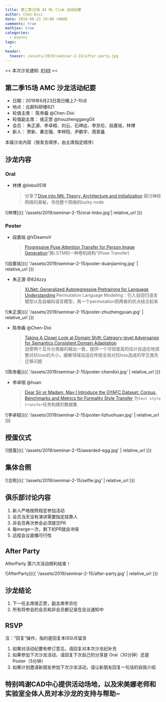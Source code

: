 ```yaml
---
title: 第二季15场 AI ML Club 活动纪要
author: Chen-Dixi
date: 2019-06-23 19:00 +0800
comments: true
mathjax: true
categories: 
  - events
tags:
  - 
header:
  teaser: /assets/2019/seminar-2-15/after-party.jpg
---
```


<< 本次沙龙通知: [#149](https://github.com/BUPT/ai-ml.club/issues/149)  <<

## 第二季15场 AMC 沙龙活动纪要

- 日期：2019年6月23日周日晚上7-10点
- 地点：北邮科研楼821
- 轮值主席： 陈帝羲 @Chen-Dixi
- 轮值副主席： 侯正罡 @houzhenggangGit
- 会员： 朱正源、李卓桓、刘云、石珅达、李京伦、段嘉铭、林博
- 新人： 贺新、秦志强、李梓阳、尹鹏宇、周家鑫

本届沙龙内容（按发言顺序，由主席指定顺序）

## 沙龙内容
  
### Oral

- 林博 @linbo0518
    > 分享了[Dive into NN: Theory, Architecture and Initialization](https://github.com/linbo0518/Dive-into-NN) 探讨神经网络的奥秘，寻找整个网络的lucky node


![林博]({{ '/assets/2019/seminar-2-15/oral-linbo.jpg'| relative_url }})

### Poster

- 段嘉铭 @VDeamoV
    > [Progressive Pose Attention Transfer for Person Image Generation](https://arxiv.org/abs/1905.10060)”类LSTM的一种卷机结构“(Pose Transfer)

![段嘉铭]({{ '/assets/2019/seminar-2-15/poster-duanjiaming.jpg' | relative_url }})

- 朱正源 @824zzy
    > [XLNet: Generalized Autoregressive Pretraining for Language Understanding](https://arxiv.org/pdf/1906.08237.pdf)
Permutation Language Modeling：引入自回归语言模型以及自编码语言模型，再一个permutation把两者的优点结合起来

![朱正源]({{ '/assets/2019/seminar-2-15/poster-zhuzhengyuan.jpg' | relative_url }})

- 陈帝羲 @Chen-Dixi
    > [Taking A Closer Look at Domain Shift: Category-level Adversaries for Semantics Consistent Domain Adaptation](https://arxiv.org/abs/1809.09478)  
迫使两个互斥分类器的输出一致，提供一个可信度高的估计自适应地调整对抗loss的大小，缓解领域自适应传统全局对抗loss造成的罕见类负迁移问题

![陈帝羲]({{ '/assets/2019/seminar-2-15/poster-chendixi.jpg' | relative_url }})

- 李卓桓 @huan
    > [Dear Sir or Madam, May I Introduce the GYAFC Dataset: Corpus, Benchmarks and Metrics for Formality Style Transfer](https://arxiv.org/pdf/1803.06535.pdf)
为`text style transfer`任务构建的数据集

![李卓桓]({{ '/assets/2019/seminar-2-15/poster-lizhuohuan.jpg' | relative_url }})


## 授蛋仪式

![授蛋]({{ '/assets/2019/seminar-2-15/awarded-egg.jpg' | relative_url }})

## 集体合照

![合照]({{ '/assets/2019/seminar-2-15/selfie.jpg' | relative_url }})

## 俱乐部讨论内容

1. 新人严格按照规定参加活动
2. 会员当天没有演讲需要指定挂靠人
3. 非会员再次参会必须提交PR
4. 每merge一次，剩下的PR就会冲突
5. 远程会议直播可行性

## After Party

AfterParty 第六次活动顺利结束！

![AfterParty]({{ '/assets/2019/seminar-2-15/after-party.jpg' | relative_url }})

## 沙龙结论

1. 下一任主席侯正罡，副主席李京伦
2. 所有将参会的会员和非会员都记录在会议通知中

## RSVP

注：“回复”操作，指的是回复本ISSUE留言

1. 如果对活动纪要有修订意见，请回复对本次沙龙纪补充
2. 如果参加下次沙龙活动，请回复下次自己的分享是 Oral（30分钟）还是Poster（5分钟）
3. 如果计划邀请新朋友参加下次沙龙活动，请让新朋友回复一句话的自我介绍

## 特别鸣谢CAD中心提供活动场地，以及宋美娜老师和实验室全体人员对本沙龙的支持与帮助~
